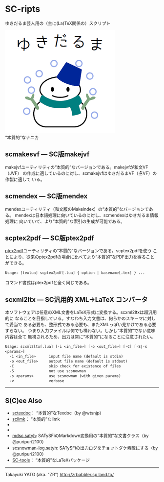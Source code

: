 SC-ripts
========

ゆきだるま芸人用の（主に(La)TeX関係の）スクリプト

![NICE!](https://raw.githubusercontent.com/zr-tex8r/SC-ripts/images/essence-2.png)  
“本質的”なナニカ

scmakesvf ― SC版makejvf
------------------------

makejvfユーティリティの“本質的”なバージョンである。makejvfが和文VF（JVF）
の作成に適しているのに対し、scmakejvfはゆきだるまVF（☃VF）の作製に適して
いる。

scmendex ― SC版mendex
----------------------

mendexユーティリティ（和文版のMakeindex）の“本質的”なバージョンである。
mendexは日本語処理に向いているのに対し、scmendexはゆきだるま情報処理に
向いていて、より“本質的”な索引の生成が可能である。

scptex2pdf ― SC版ptex2pdf
--------------------------

[ptex2pdf]ユーティリティの“本質的”なバージョンである。scptex2pdfを使う
ことにより、従来のptex2pdfの場合に比べてより“本質的”なPDF出力を得ること
ができる。

[ptex2pdf]: https://github.com/texjporg/ptex2pdf

```
Usage: [texlua] scptex2pdf[.lua] { option | basename[.tex] } ...
```

コマンド書式はptex2pdfと全く同じである。

scxml2ltx ― SC汎用的 XML→LaTeX コンバータ
-------------------------------------------

本ソフトウェアは任意のXML文書をLaTeX形式に変換する。scxml2ltxは超汎用的に
なることを目指している。すなわち入力文書は、何らかのスキーマに対して妥当で
ある必要も、整形式である必要も、またXMLっぽい見かけである必要すらない。
つまり入力ファイルは何でも構わない。しかし“本質的”でない意味内容は全て
無視されるため、出力は常に“本質的”になることに注意されたい。

```
Usage: scxml2ltx[.lua] [-i <in_file>] [-o <out_file>] [-C] [-S|-s <params>]
  -i <in_file>      input file name (default is stdin)
  -o <out_file>     output file name (default is stdout)
  -C                skip check for existence of files
  -S                not use scsnowman
  -s <params>       use scsnowman (with given params)
  -v                verbose
```

--------------------

S(C)ee Also
-----------

  * [sctexdoc]： “本質的”なTexdoc（by @wtsnjp）
  * [scllmk]： “本質的”なllmk
  * [scSATySFi]: “本質的”なSATySFi
  * [scarticle-satysfi]: SATySFi用の“本質的”な文書クラス
  * [mdsc.satyh]: SATySFiのMarkdown変換用の“本質的”な文書クラス（by @puripuri2100）
  * [scsnowman-log.satyh]: SATySFiの出力ログをチョットダケ素敵にする（by @puripuri2100）
  * [SC-tools]： “本質的”なLaTeXパッケージ

[sctexdoc]: https://gist.github.com/wtsnjp/3bfcdb32420fa591c9fe641dbe932d38
[scllmk]: https://github.com/zr-tex8r/scllmk
[scSATySFi]: https://github.com/zr-tex8r/scsatysfi
[scarticle-satysfi]: https://github.com/zr-tex8r/scarticle-satysfi
[mdsc.satyh]: https://gist.github.com/puripuri2100/3290dd78ad7387b4bc30c61d1bb84df5
[scsnowman-log.satyh]: https://gist.github.com/puripuri2100/e72bec99f96c4c3cfef7b2da3c95bd28
[SC-tools]: https://github.com/zr-tex8r/SC-tools

--------------------
Takayuki YATO (aka. "ZR") 
http://zrbabbler.sp.land.to/
